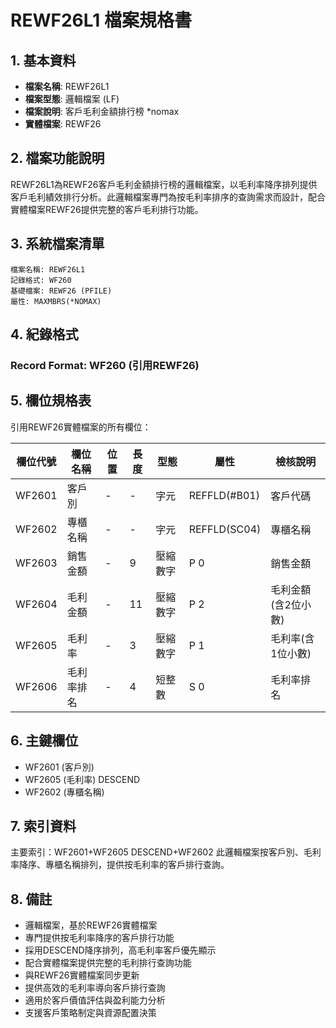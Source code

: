 # REWF26L1 檔案規格書

## 1. 基本資料
- **檔案名稱**: REWF26L1
- **檔案型態**: 邏輯檔案 (LF)
- **檔案說明**: 客戶毛利金額排行榜 *nomax
- **實體檔案**: REWF26

## 2. 檔案功能說明
REWF26L1為REWF26客戶毛利金額排行榜的邏輯檔案，以毛利率降序排列提供客戶毛利績效排行分析。此邏輯檔案專門為按毛利率排序的查詢需求而設計，配合實體檔案REWF26提供完整的客戶毛利排行功能。

## 3. 系統檔案清單
```
檔案名稱: REWF26L1
記錄格式: WF260
基礎檔案: REWF26 (PFILE)
屬性: MAXMBRS(*NOMAX)
```

## 4. 紀錄格式
### Record Format: WF260 (引用REWF26)

## 5. 欄位規格表
引用REWF26實體檔案的所有欄位：

| 欄位代號 | 欄位名稱 | 位置 | 長度 | 型態 | 屬性 | 檢核說明 |
|---------|----------|------|------|------|------|----------|
| WF2601 | 客戶別 | - | - | 字元 | REFFLD(#B01) | 客戶代碼 |
| WF2602 | 專櫃名稱 | - | - | 字元 | REFFLD(SC04) | 專櫃名稱 |
| WF2603 | 銷售金額 | - | 9 | 壓縮數字 | P 0 | 銷售金額 |
| WF2604 | 毛利金額 | - | 11 | 壓縮數字 | P 2 | 毛利金額(含2位小數) |
| WF2605 | 毛利率 | - | 3 | 壓縮數字 | P 1 | 毛利率(含1位小數) |
| WF2606 | 毛利率排名 | - | 4 | 短整數 | S 0 | 毛利率排名 |

## 6. 主鍵欄位
- WF2601 (客戶別)
- WF2605 (毛利率) DESCEND
- WF2602 (專櫃名稱)

## 7. 索引資料
主要索引：WF2601+WF2605 DESCEND+WF2602
此邏輯檔案按客戶別、毛利率降序、專櫃名稱排列，提供按毛利率的客戶排行查詢。

## 8. 備註
- 邏輯檔案，基於REWF26實體檔案
- 專門提供按毛利率降序的客戶排行功能
- 採用DESCEND降序排列，高毛利率客戶優先顯示
- 配合實體檔案提供完整的毛利排行查詢功能
- 與REWF26實體檔案同步更新
- 提供高效的毛利率導向客戶排行查詢
- 適用於客戶價值評估與盈利能力分析
- 支援客戶策略制定與資源配置決策 